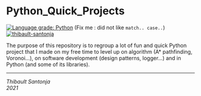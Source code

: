 Python_Quick_Projects
===

[![Language grade: Python](https://img.shields.io/lgtm/grade/python/g/Thibault-Santonja/Python_Quick_Projects.svg?logo=lgtm&logoWidth=18)](https://lgtm.com/projects/g/Thibault-Santonja/Python_Quick_Projects/context:python) (Fix me : did not like `match.. case..`)[![thibault-santonja](https://circleci.com/gh/Thibault-Santonja/Python_Quick_Projects.svg?style=svg)](https://circleci.com/gh/Thibault-Santonja/Python_Quick_Projects)


The purpose of this repository is to regroup a lot of fun and quick Python project that I made on my free time to level
up on algorithm (A* pathfinding, Voronoi...), on software development (design patterns, logger...) and in Python
(and some of its libraries).


---
*Thibault Santonja*<br/>
*2021*
